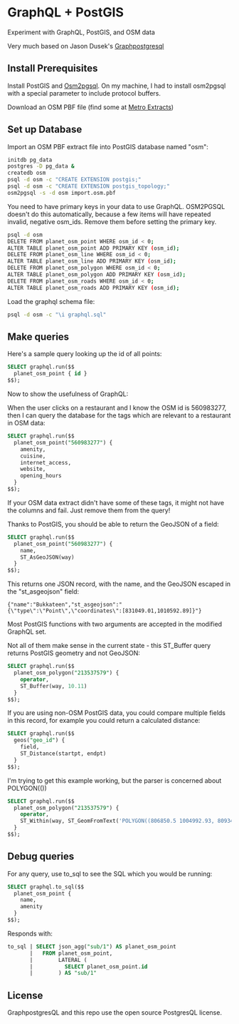 # GraphQL + PostGIS

Experiment with GraphQL, PostGIS, and OSM data

Very much based on Jason Dusek's <a href="https://github.com/solidsnack/GraphpostgresQL">Graphpostgresql</a>

## Install Prerequisites

Install PostGIS and <a href="http://wiki.openstreetmap.org/wiki/Osm2pgsql">Osm2pgsql</a>. On my machine, I had to install osm2pgsql with
a special parameter to include protocol buffers.

Download an OSM PBF file (find some at <a href="https://mapzen.com/data/metro-extracts">Metro Extracts</a>)

## Set up Database

Import an OSM PBF extract file into PostGIS database named "osm":

```bash
initdb pg_data
postgres -D pg_data &
createdb osm
psql -d osm -c "CREATE EXTENSION postgis;"
psql -d osm -c "CREATE EXTENSION postgis_topology;"
osm2pgsql -s -d osm import.osm.pbf
```

You need to have primary keys in your data to use GraphQL. OSM2PGSQL doesn't do this automatically, because
a few items will have repeated invalid, negative osm_ids. Remove them before setting the primary key.

```bash
psql -d osm
DELETE FROM planet_osm_point WHERE osm_id < 0;
ALTER TABLE planet_osm_point ADD PRIMARY KEY (osm_id);
DELETE FROM planet_osm_line WHERE osm_id < 0;
ALTER TABLE planet_osm_line ADD PRIMARY KEY (osm_id);
DELETE FROM planet_osm_polygon WHERE osm_id < 0;
ALTER TABLE planet_osm_polygon ADD PRIMARY KEY (osm_id);
DELETE FROM planet_osm_roads WHERE osm_id < 0;
ALTER TABLE planet_osm_roads ADD PRIMARY KEY (osm_id);
```

Load the graphql schema file:

```bash
psql -d osm -c "\i graphql.sql"
```

## Make queries

Here's a sample query looking up the id of all points:

```sql
SELECT graphql.run($$
  planet_osm_point { id }
$$);
```

Now to show the usefulness of GraphQL:

When the user clicks on a restaurant and I know the OSM id is 560983277, then I can query the database
for the tags which are relevant to a restaurant in OSM data:

```sql
SELECT graphql.run($$
  planet_osm_point("560983277") {
    amenity,
    cuisine,
    internet_access,
    website,
    opening_hours
  }
$$);
```

If your OSM data extract didn't have some of these tags, it might not have the columns and fail. Just
remove them from the query!

Thanks to PostGIS, you should be able to return the GeoJSON of a field:

```sql
SELECT graphql.run($$
  planet_osm_point("560983277") {
    name,
    ST_AsGeoJSON(way)
  }
$$);
```

This returns one JSON record, with the name, and the GeoJSON escaped in the "st_asgeojson" field:

```
{"name":"Bukkateen","st_asgeojson":"{\"type\":\"Point\",\"coordinates\":[831049.01,1010592.89]}"}
```

Most PostGIS functions with two arguments are accepted in the modified GraphQL set.

Not all of them make sense in the current state - this ST_Buffer query returns PostGIS geometry and not GeoJSON:

```sql
SELECT graphql.run($$
  planet_osm_polygon("213537579") {
    operator,
    ST_Buffer(way, 10.11)
  }
$$);
```

If you are using non-OSM PostGIS data, you could compare multiple fields in this record, for example you could
return a calculated distance:

```sql
SELECT graphql.run($$
  geos("geo_id") {
    field,
    ST_Distance(startpt, endpt)
  }
$$);
```

I'm trying to get this example working, but the parser is concerned about POLYGON(())

```sql
SELECT graphql.run($$
  planet_osm_polygon("213537579") {
    operator,
    ST_Within(way, ST_GeomFromText('POLYGON((806850.5 1004992.93, 809346.74 1006557.97, 807892.59 1005245.2, 806850.5 1004992.93))'))
  }
$$);
```

## Debug queries

For any query, use to_sql to see the SQL which you would be running:

```sql
SELECT graphql.to_sql($$
  planet_osm_point {
    name,
    amenity
  }
$$);
```

Responds with:

```sql
to_sql | SELECT json_agg("sub/1") AS planet_osm_point
       |   FROM planet_osm_point,
       |        LATERAL (
       |          SELECT planet_osm_point.id
       |        ) AS "sub/1"
 ```

## License

GraphpostgresQL and this repo use the open source PostgresQL license.
